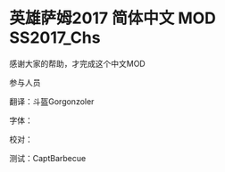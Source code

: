 ﻿# 英雄萨姆2017 简体中文 MOD  SS2017_Chs
感谢大家的帮助，才完成这个中文MOD

参与人员

翻译：斗盔Gorgonzoler

字体：

校对：

测试：CaptBarbecue
